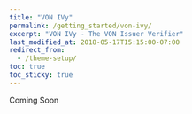 ```yaml
---
title: "VON IVy"
permalink: /getting_started/von-ivy/
excerpt: "VON IVy - The VON Issuer Verifier"
last_modified_at: 2018-05-17T15:15:00-07:00
redirect_from:
  - /theme-setup/
toc: true
toc_sticky: true
---
```


Coming Soon